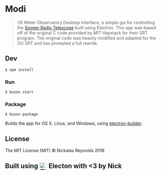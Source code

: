 # Modi

> (3) Meter Observatory Desktop Interface, a simple gui for controlling the [Sooner Radio Telescope](nhn.ou.edu/srt) built using Electron. This app was based off of the original C code provided by MIT Haystack for their SRT program. The original code was heavily modified and adapted for the OU SRT and has prompted a full rewrite.






## Dev

```
$ npm install
```

### Run

```
$ bozon start
```

### Package

```
$ bozon package
```

Builds the app for OS X, Linux, and Windows, using [electron-builder](https://github.com/electron-userland/electron-builder).


## License

The MIT License (MIT) © Nickalas Reynolds 2018

## Built using <img src="https://cloud.githubusercontent.com/assets/378023/15172388/b2b81950-1790-11e6-9a7c-ccc39912bb3a.png" width="25px" align="center" alt="Electron"> Electon with <3 by Nick